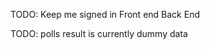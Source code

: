 TODO: Keep me signed in
Front end [](../src/client/pages/Login.tsx)
Back End [](../src/server/routes/auth.ts)

TODO: polls result is currently dummy data
[](../src/client/pages/ViewProject.tsx)
